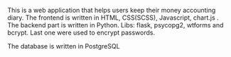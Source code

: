 This is a web application that helps users keep their money accounting diary. The frontend is written in HTML, CSS(SCSS), Javascript, chart.js . The backend part is written in Python. Libs: flask, psycopg2, wtforms and bcrypt. Last one were used to encrypt passwords.

The database is written in PostgreSQL